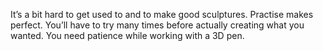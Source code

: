 It’s a bit hard to get used to and to make good sculptures. Practise makes perfect. You’ll have to try many times before actually creating what you wanted. You need patience while working with a 3D pen.
